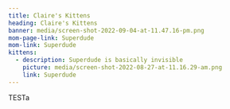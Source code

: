 ```yaml
---
title: Claire's Kittens
heading: Claire's Kittens
banner: media/screen-shot-2022-09-04-at-11.47.16-pm.png
mom-page-link: Superdude
mom-link: Superdude
kittens:
  - description: Superdude is basically invisible
    picture: media/screen-shot-2022-08-27-at-11.16.29-am.png
    link: Superdude
---
```

TESTa